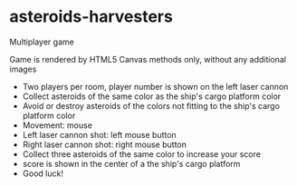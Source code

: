 # asteroids-harvesters
Multiplayer game

Game is rendered by HTML5 Canvas methods only, without any additional images

  - Two players per room, player number is shown on the left laser cannon
  - Collect asteroids of the same color as the ship's cargo platform color
  - Avoid or destroy asteroids of the colors not fitting to the ship's cargo platform color
  - Movement: mouse
  - Left laser cannon shot: left mouse button
  - Right laser cannon shot: right mouse button
  - Collect three asteroids of the same color to increase your score
  - score is shown in the center of a the ship's cargo platform
  - Good luck!
